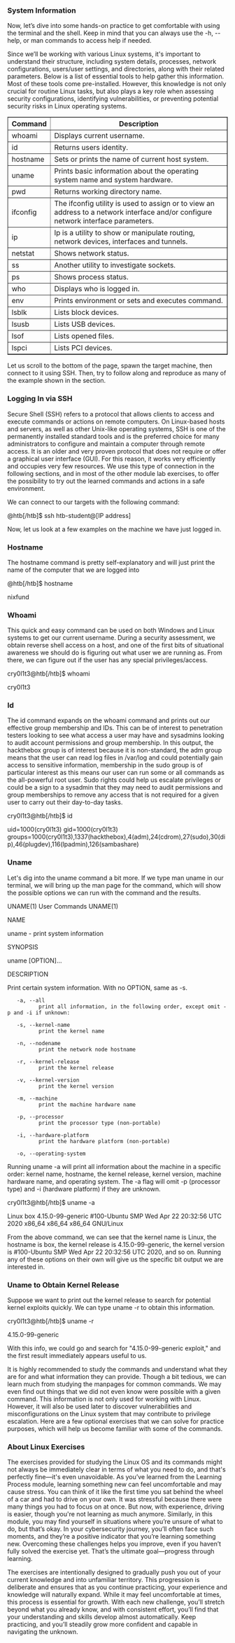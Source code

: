<h3>System Information</h3>

Now, let’s dive into some hands-on practice to get comfortable with using the terminal and the shell. Keep in mind that you can always use the -h, --help, or man commands to access help if needed.

Since we’ll be working with various Linux systems, it's important to understand their structure, including system details, processes, network configurations, users/user settings, and directories, along with their related parameters. Below is a list of essential tools to help gather this information. Most of these tools come pre-installed. However, this knowledge is not only crucial for routine Linux tasks, but also plays a key role when assessing security configurations, identifying vulnerabilities, or preventing potential security risks in Linux operating systems.

<table border="1">
  <tr>
    <th>Command</th>
    <th>Description</th>
  </tr>
  <tr>
    <td>whoami</td>
    <td>Displays current username.</td>
  </tr>
  <tr>
    <td>id</td>
    <td>Returns users identity.</td>
  </tr>
  <tr>
    <td>hostname</td>
    <td>Sets or prints the name of current host system.</td>
  </tr>
  <tr>
    <td>uname</td>
    <td>Prints basic information about the operating system name and system hardware.</td>
  </tr>
  <tr>
    <td>pwd</td>
    <td>Returns working directory name.</td>
  </tr>
  <tr>
    <td>ifconfig</td>
    <td>The ifconfig utility is used to assign or to view an address to a network interface and/or configure network interface parameters.</td>
  </tr>
  <tr>
    <td>ip</td>
    <td>Ip is a utility to show or manipulate routing, network devices, interfaces and tunnels.</td>
  </tr>
  <tr>
    <td>netstat</td>
    <td>Shows network status.</td>
  </tr>
  <tr>
    <td>ss</td>
    <td>Another utility to investigate sockets.</td>
  </tr>
  <tr>
    <td>ps</td>
    <td>Shows process status.</td>
  </tr>
  <tr>
    <td>who</td>
    <td>Displays who is logged in.</td>
  </tr>
  <tr>
    <td>env</td>
    <td>Prints environment or sets and executes command.</td>
  </tr>
  <tr>
    <td>lsblk</td>
    <td>Lists block devices.</td>
  </tr>
  <tr>
    <td>lsusb</td>
    <td>Lists USB devices.</td>
  </tr>
  <tr>
    <td>lsof</td>
    <td>Lists opened files.</td>
  </tr>
  <tr>
    <td>lspci</td>
    <td>Lists PCI devices.</td>
  </tr>
</table>

Let us scroll to the bottom of the page, spawn the target machine, then connect to it using SSH. Then, try to follow along and reproduce as many of the example shown in the section.

<h3>Logging In via SSH</h3>

Secure Shell (SSH) refers to a protocol that allows clients to access and execute commands or actions on remote computers. On Linux-based hosts and servers, as well as other Unix-like operating systems, SSH is one of the permanently installed standard tools and is the preferred choice for many administrators to configure and maintain a computer through remote access. It is an older and very proven protocol that does not require or offer a graphical user interface (GUI). For this reason, it works very efficiently and occupies very few resources. We use this type of connection in the following sections, and in most of the other module lab exercises, to offer the possibility to try out the learned commands and actions in a safe environment.

We can connect to our targets with the following command:

@htb[/htb]$ ssh htb-student@[IP address]

Now, let us look at a few examples on the machine we have just logged in.

<h3>Hostname</h3>

The hostname command is pretty self-explanatory and will just print the name of the computer that we are logged into

@htb[/htb]$ hostname

nixfund

<h3>Whoami</h3>

This quick and easy command can be used on both Windows and Linux systems to get our current username. During a security assessment, we obtain reverse shell access on a host, and one of the first bits of situational awareness we should do is figuring out what user we are running as. From there, we can figure out if the user has any special privileges/access.

cry0l1t3@htb[/htb]$ whoami

cry0l1t3

<h3>Id</h3>

The id command expands on the whoami command and prints out our effective group membership and IDs. This can be of interest to penetration testers looking to see what access a user may have and sysadmins looking to audit account permissions and group membership. In this output, the hackthebox group is of interest because it is non-standard, the adm group means that the user can read log files in /var/log and could potentially gain access to sensitive information, membership in the sudo group is of particular interest as this means our user can run some or all commands as the all-powerful root user. Sudo rights could help us escalate privileges or could be a sign to a sysadmin that they may need to audit permissions and group memberships to remove any access that is not required for a given user to carry out their day-to-day tasks.

cry0l1t3@htb[/htb]$ id

uid=1000(cry0l1t3) gid=1000(cry0l1t3) groups=1000(cry0l1t3),1337(hackthebox),4(adm),24(cdrom),27(sudo),30(dip),46(plugdev),116(lpadmin),126(sambashare)

<h3> Uname</h3>

Let's dig into the uname command a bit more. If we type man uname in our terminal, we will bring up the man page for the command, which will show the possible options we can run with the command and the results.

UNAME(1) User Commands UNAME(1)

NAME

uname - print system information

SYNOPSIS

uname [OPTION]...

DESCRIPTION

Print certain system information. With no OPTION, same as -s.

       -a, --all
              print all information, in the following order, except omit -p and -i if unknown:

       -s, --kernel-name
              print the kernel name

       -n, --nodename
              print the network node hostname

       -r, --kernel-release
              print the kernel release

       -v, --kernel-version
              print the kernel version

       -m, --machine
              print the machine hardware name

       -p, --processor
              print the processor type (non-portable)

       -i, --hardware-platform
              print the hardware platform (non-portable)

       -o, --operating-system

Running uname -a will print all information about the machine in a specific order: kernel name, hostname, the kernel release, kernel version, machine hardware name, and operating system. The -a flag will omit -p (processor type) and -i (hardware platform) if they are unknown.

cry0l1t3@htb[/htb]$ uname -a

Linux box 4.15.0-99-generic #100-Ubuntu SMP Wed Apr 22 20:32:56 UTC 2020 x86_64 x86_64 x86_64 GNU/Linux

From the above command, we can see that the kernel name is Linux, the hostname is box, the kernel release is 4.15.0-99-generic, the kernel version is #100-Ubuntu SMP Wed Apr 22 20:32:56 UTC 2020, and so on. Running any of these options on their own will give us the specific bit output we are interested in.

<h3>Uname to Obtain Kernel Release</h3>

Suppose we want to print out the kernel release to search for potential kernel exploits quickly. We can type uname -r to obtain this information.

cry0l1t3@htb[/htb]$ uname -r

4.15.0-99-generic

With this info, we could go and search for "4.15.0-99-generic exploit," and the first result immediately appears useful to us.

It is highly recommended to study the commands and understand what they are for and what information they can provide. Though a bit tedious, we can learn much from studying the manpages for common commands. We may even find out things that we did not even know were possible with a given command. This information is not only used for working with Linux. However, it will also be used later to discover vulnerabilities and misconfigurations on the Linux system that may contribute to privilege escalation. Here are a few optional exercises that we can solve for practice purposes, which will help us become familiar with some of the commands.

<h3>About Linux Exercises</h3>

The exercises provided for studying the Linux OS and its commands might not always be immediately clear in terms of what you need to do, and that's perfectly fine—it's even unavoidable. As you’ve learned from the Learning Process module, learning something new can feel uncomfortable and may cause stress. You can think of it like the first time you sat behind the wheel of a car and had to drive on your own. It was stressful because there were many things you had to focus on at once. But now, with experience, driving is easier, though you're not learning as much anymore. Similarly, in this module, you may find yourself in situations where you’re unsure of what to do, but that’s okay. In your cybersecurity journey, you’ll often face such moments, and they’re a positive indicator that you’re learning something new. Overcoming these challenges helps you improve, even if you haven’t fully solved the exercise yet. That’s the ultimate goal—progress through learning.

The exercises are intentionally designed to gradually push you out of your current knowledge and into unfamiliar territory. This progression is deliberate and ensures that as you continue practicing, your experience and knowledge will naturally expand. While it may feel uncomfortable at times, this process is essential for growth. With each new challenge, you’ll stretch beyond what you already know, and with consistent effort, you’ll find that your understanding and skills develop almost automatically. Keep practicing, and you’ll steadily grow more confident and capable in navigating the unknown.
